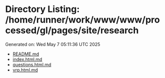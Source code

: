 # Directory Listing: /home/runner/work/www/www/processed/gl/pages/site/research
Generated on: Wed May  7 05:11:36 UTC 2025

- [README.md](README.md)
- [index.html.md](index.html.md)
- [questions.html.md](questions.html.md)
- [vrp.html.md](vrp.html.md)
